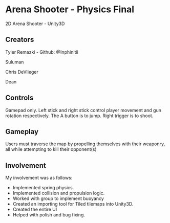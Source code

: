 # Arena Shooter - Physics Final
2D Arena Shooter - Unity3D

## Creators
Tyler Remazki - Github: @Inphinitii

Suluman

Chris DeVlieger

Dean

## Controls
Gamepad only.
Left stick and right stick control player movement and gun rotation respectively.
The A button is to jump.
Right trigger is to shoot. 

## Gameplay
Users must traverse the map by propelling themselves with their weaponry, all while
attempting to kill their opponent(s)

## Involvement
My involvement was as follows:
- Implemented spring physics.
- Implemented collision and propulsion logic.
- Worked with group to implement buoyancy
- Created an importing tool for Tiled tilemaps into Unity3D.
- Created the entire UI
- Helped with polish and bug fixing.

